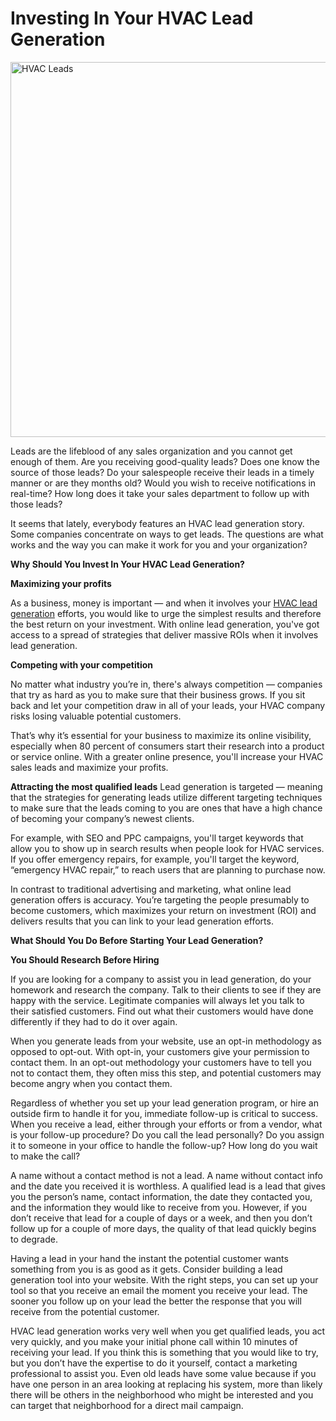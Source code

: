  <h1>Investing In Your HVAC Lead Generation</h1>

<img src="http://pics.jsabeta.com/gallery/_data/i/upload/2021/08/06/20210806084335-0d7153be-me.jpg" alt="HVAC Leads" style="width:1000px;height:600px;">


Leads are the lifeblood of any sales organization and you cannot get enough of them. Are you receiving good-quality leads? Does one know the source of those leads? Do your salespeople receive their leads in a timely manner or are they months old? Would you wish to receive notifications in real-time? How long does it take your sales department to follow up with those leads?

It seems that lately, everybody features an HVAC lead generation story. Some companies concentrate on ways to get leads. The questions are what works and the way you can make it work for you and your organization?

<b>Why Should You Invest In Your HVAC Lead Generation?</b>

<b>Maximizing your profits</b>

As a business, money is important — and when it involves your <a href="https://allhomeleads.com/">HVAC lead generation</a> efforts, you would like to urge the simplest results and therefore the best return on your investment. With online lead generation, you've got access to a spread of strategies that deliver massive ROIs when it involves lead generation.

<b>Competing with your competition</b>

No matter what industry you’re in, there's always competition — companies that try as hard as you to make sure that their business grows. If you sit back and let your competition draw in all of your leads, your HVAC company risks losing valuable potential customers.

That’s why it’s essential for your business to maximize its online visibility, especially when 80 percent of consumers start their research into a product or service online. With a greater online presence, you'll increase your HVAC sales leads and maximize your profits.

<b>Attracting the most qualified leads</b>
Lead generation is targeted — meaning that the strategies for generating leads utilize different targeting techniques to make sure that the leads coming to you are ones that have a high chance of becoming your company’s newest clients.

For example, with SEO and PPC campaigns, you'll target keywords that allow you to show up in search results when people look for HVAC services. If you offer emergency repairs, for example, you'll target the keyword, “emergency HVAC repair,” to reach users that are planning to purchase now.

In contrast to traditional advertising and marketing, what online lead generation offers is accuracy. You’re targeting the people presumably to become customers, which maximizes your return on investment (ROI) and delivers results that you can link to your lead generation efforts.

<b>What Should You Do Before Starting Your Lead Generation?</b>

<b>You Should Research Before Hiring</b>

If you are looking for a company to assist you in lead generation, do your homework and research the company. Talk to their clients to see if they are happy with the service. Legitimate companies will always let you talk to their satisfied customers. Find out what their customers would have done differently if they had to do it over again.

When you generate leads from your website, use an opt-in methodology as opposed to opt-out. With opt-in, your customers give your permission to contact them. In an opt-out methodology your customers have to tell you not to contact them, they often miss this step, and potential customers may become angry when you contact them.

Regardless of whether you set up your lead generation program, or hire an outside firm to handle it for you, immediate follow-up is critical to success. When you receive a lead, either through your efforts or from a vendor, what is your follow-up procedure? Do you call the lead personally? Do you assign it to someone in your office to handle the follow-up? How long do you wait to make the call?

A name without a contact method is not a lead. A name without contact info and the date you received it is worthless. A qualified lead is a lead that gives you the person’s name, contact information, the date they contacted you, and the information they would like to receive from you. However, if you don’t receive that lead for a couple of days or a week, and then you don’t follow up for a couple of more days, the quality of that lead quickly begins to degrade.

Having a lead in your hand the instant the potential customer wants something from you is as good as it gets. Consider building a lead generation tool into your website. With the right steps, you can set up your tool so that you receive an email the moment you receive your lead. The sooner you follow up on your lead the better the response that you will receive from the potential customer.

HVAC lead generation works very well when you get qualified leads, you act very quickly, and you make your initial phone call within 10 minutes of receiving your lead. If you think this is something that you would like to try, but you don’t have the expertise to do it yourself, contact a marketing professional to assist you. Even old leads have some value because if you have one person in an area looking at replacing his system, more than likely there will be others in the neighborhood who might be interested and you can target that neighborhood for a direct mail campaign.


